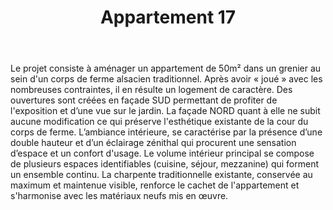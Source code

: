 ﻿---
publishdate: 2019-04-28
title: "Appartement 17"
description: "Appartement 17"
location: "Lampertheim (67)"
client: "Privée"
builder: ['Aurélien SUCHET Architecte',]
period: "2018 – En cours"
surface: "50 m²"
cost: "-"
images: [
'small/appartment17/17RPL_vue_int_181219.jpg',
'small/appartment17/17RPL-DR_Persext_Web.jpg',
'small/appartment17/2_AXOajour.jpg',
'small/appartment17/3_FacadeSUD.jpg',
]
---
Le projet consiste à aménager un appartement de 50m² dans un grenier au sein d'un corps de ferme alsacien traditionnel. Après avoir « joué » avec les nombreuses contraintes, il en résulte un logement de caractère. Des ouvertures sont créées en façade SUD permettant de profiter de l'exposition et d’une vue sur le jardin. La façade NORD quant à elle ne subit aucune modification ce qui préserve l'esthétique existante de la cour du corps de ferme. L’ambiance intérieure, se caractérise par la présence d’une double hauteur et d’un éclairage zénithal qui procurent une sensation d’espace et un confort d'usage. Le volume intérieur principal se compose de plusieurs espaces identifiables (cuisine, séjour, mezzanine) qui forment un ensemble continu. La charpente traditionnelle existante, conservée au maximum et maintenue visible, renforce le cachet de l'appartement et s'harmonise avec les matériaux neufs mis en œuvre.
